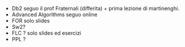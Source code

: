 - Db2 seguo il prof Fraternali (differita) + prima lezione di martinenghi.
- Advanced Algorithms seguo online 
- FOR solo slides 
- Sw2? 
- FLC ? solo slides ed esercizi  
- PPL ?